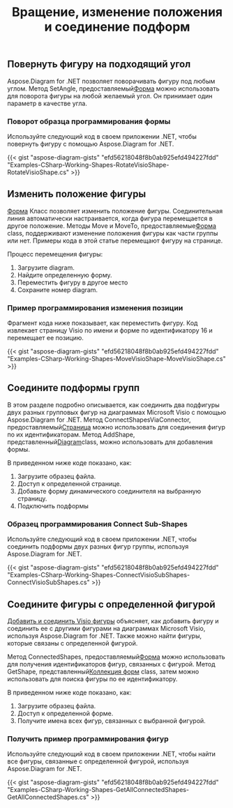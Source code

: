 ﻿---
title: Вращение, изменение положения и соединение подформ
type: docs
weight: 30
url: /ru/net/rotate-change-the-position-and-connect-sub-shapes/
description: В этом разделе объясняется, как повернуть фигуру visio с помощью Aspose.Diagram.
---
## **Повернуть фигуру на подходящий угол**
 Aspose.Diagram for .NET позволяет поворачивать фигуру под любым углом. Метод SetAngle, предоставляемый[Форма](http://www.aspose.com/api/net/diagram/aspose.diagram/shape) можно использовать для поворота фигуры на любой желаемый угол. Он принимает один параметр в качестве угла.
### **Поворот образца программирования формы**
Используйте следующий код в своем приложении .NET, чтобы повернуть фигуру с помощью Aspose.Diagram for .NET.

{{< gist "aspose-diagram-gists" "efd56218048f8b0ab925efd494227fdd" "Examples-CSharp-Working-Shapes-RotateVisioShape-RotateVisioShape.cs" >}}
## **Изменить положение фигуры**
[Форма](http://www.aspose.com/api/net/diagram/aspose.diagram/shape) Класс позволяет изменить положение фигуры. Соединительная линия автоматически настраивается, когда фигура перемещается в другое положение. Методы Move и MoveTo, предоставляемые[Форма](http://www.aspose.com/api/net/diagram/aspose.diagram/shape) class, поддерживают изменение положения фигуры как части группы или нет. Примеры кода в этой статье перемещают фигуру на странице.

Процесс перемещения фигуры:

1. Загрузите diagram.
1. Найдите определенную форму.
1. Переместить фигуру в другое место
1. Сохраните номер diagram.
### **Пример программирования изменения позиции**
Фрагмент кода ниже показывает, как переместить фигуру. Код извлекает страницу Visio по имени и форме по идентификатору 16 и перемещает ее позицию.

{{< gist "aspose-diagram-gists" "efd56218048f8b0ab925efd494227fdd" "Examples-CSharp-Working-Shapes-MoveVisioShape-MoveVisioShape.cs" >}}
## **Соедините подформы групп**
 В этом разделе подробно описывается, как соединить два подфигуры двух разных групповых фигур на диаграммах Microsoft Visio с помощью Aspose.Diagram for .NET. Метод ConnectShapesViaConnector, предоставляемый[Страница](http://www.aspose.com/api/net/diagram/aspose.diagram/page) можно использовать для соединения фигур по их идентификаторам. Метод AddShape, представленный[Diagram](http://www.aspose.com/api/net/diagram/aspose.diagram/diagram)class, можно использовать для добавления формы.

В приведенном ниже коде показано, как:

1. Загрузите образец файла.
1. Доступ к определенной странице.
1. Добавьте форму динамического соединителя на выбранную страницу.
1. Подключить подформы
### **Образец программирования Connect Sub-Shapes**
Используйте следующий код в своем приложении .NET, чтобы соединить подформы двух разных фигур группы, используя Aspose.Diagram for .NET.

{{< gist "aspose-diagram-gists" "efd56218048f8b0ab925efd494227fdd" "Examples-CSharp-Working-Shapes-ConnectVisioSubShapes-ConnectVisioSubShapes.cs" >}}
## **Соедините фигуры с определенной фигурой**
[Добавить и соединить Visio фигуры](https://docs.aspose.com/diagram/net/add-retrieve-copy-and-read-visio-shape-data/) объясняет, как добавить фигуру и соединить ее с другими фигурами на диаграммах Microsoft Visio, используя Aspose.Diagram for .NET. Также можно найти фигуры, которые связаны с определенной фигурой.

 Метод ConnectedShapes, предоставляемый[Форма](http://www.aspose.com/api/net/diagram/aspose.diagram/shape) можно использовать для получения идентификаторов фигур, связанных с фигурой. Метод GetShape, представленный[Коллекция форм](http://www.aspose.com/api/net/diagram/aspose.diagram/shapecollection) class, затем можно использовать для поиска фигуры по ее идентификатору.

В приведенном ниже коде показано, как:

1. Загрузите образец файла.
1. Доступ к определенной форме.
1. Получите имена всех фигур, связанных с выбранной фигурой.
### **Получить пример программирования фигур**
Используйте следующий код в своем приложении .NET, чтобы найти все фигуры, связанные с определенной фигурой, используя Aspose.Diagram for .NET.

{{< gist "aspose-diagram-gists" "efd56218048f8b0ab925efd494227fdd" "Examples-CSharp-Working-Shapes-GetAllConnectedShapes-GetAllConnectedShapes.cs" >}}
